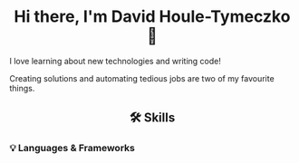 <h1 align="center">Hi there, I'm David Houle-Tymeczko 👋</h1>

<p>
  I love learning about new technologies and writing code! 

Creating solutions and automating tedious jobs are two of my favourite things.
</p>

<h2 align="center">🛠 Skills</h2>

<h3>💡 Languages & Frameworks</h3>


<!--
**DavidHTwastaken/DavidHTwastaken** is a ✨ _special_ ✨ repository because its `README.md` (this file) appears on your GitHub profile.

Here are some ideas to get you started:

- 🔭 I’m currently working on ...
- 🌱 I’m currently learning ...
- 👯 I’m looking to collaborate on ...
- 🤔 I’m looking for help with ...
- 💬 Ask me about ...
- 📫 How to reach me: ...
- 😄 Pronouns: ...
- ⚡ Fun fact: ...
-->
